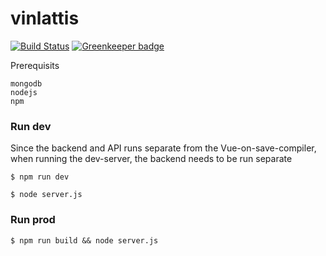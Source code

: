 # vinlattis

[![Build Status](https://drone.kevinmidboe.com/api/badges/KevinMidboe/vinlottis/status.svg)](https://drone.kevinmidboe.com/KevinMidboe/vinlottis) [![Greenkeeper badge](https://badges.greenkeeper.io/KevinMidboe/vinlottis.svg)](https://greenkeeper.io/)

Prerequisits

```
mongodb
nodejs
npm
```


### Run dev

Since the backend and API runs separate from the Vue-on-save-compiler, when running the dev-server, the backend needs to be run separate

```
$ npm run dev
```

```
$ node server.js
```


### Run prod

```
$ npm run build && node server.js
```

